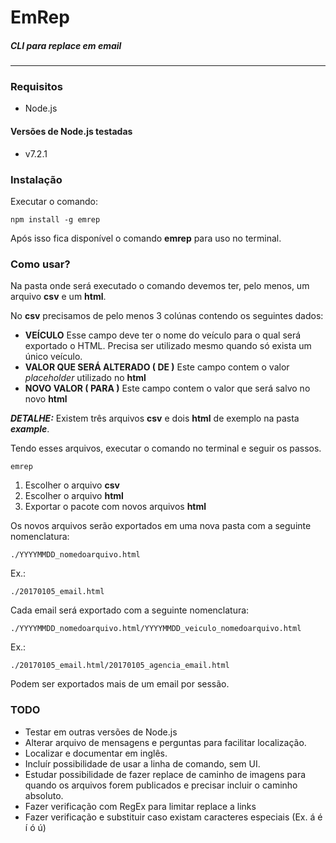 # EmRep
##### CLI para replace em email
___

### Requisitos
- Node.js

#### Versões de Node.js testadas
- v7.2.1

### Instalação
Executar o comando:

```
npm install -g emrep
```

Após isso fica disponível o comando **emrep** para uso no terminal.

### Como usar?

Na pasta onde será executado o comando devemos ter, pelo menos, um arquivo **csv** e um **html**.

No **csv** precisamos de pelo menos 3 colúnas contendo os seguintes dados:

- **VEÍCULO**
   Esse campo deve ter o nome do veículo para o qual será exportado o HTML. Precisa ser utilizado mesmo quando só exista um único veículo.
- **VALOR QUE SERÁ ALTERADO ( DE )**
   Este campo contem o valor *placeholder* utilizado no **html**
- **NOVO VALOR ( PARA )**
   Este campo contem o valor que será salvo no novo **html**

**_DETALHE:_** Existem três arquivos **csv** e dois **html** de exemplo na pasta **_example_**.

Tendo esses arquivos, executar o comando no terminal e seguir os passos.

```
emrep
```

1. Escolher o arquivo **csv**
2. Escolher o arquivo **html**
3. Exportar o pacote com novos arquivos **html**

Os novos arquivos serão exportados em uma nova pasta com a seguinte nomenclatura:

```
./YYYYMMDD_nomedoarquivo.html
```

Ex.:
```
./20170105_email.html
```

Cada email será exportado com a seguinte nomenclatura:

```
./YYYYMMDD_nomedoarquivo.html/YYYYMMDD_veiculo_nomedoarquivo.html
```

Ex.:
```
./20170105_email.html/20170105_agencia_email.html
```

Podem ser exportados mais de um email por sessão.

### TODO

- Testar em outras versões de Node.js
- Alterar arquivo de mensagens e perguntas para facilitar localização.
- Localizar e documentar em inglês.
- Incluír possibilidade de usar a linha de comando, sem UI.
- Estudar possibilidade de fazer replace de caminho de imagens para quando os arquivos forem publicados e precisar incluir o caminho absoluto.
- Fazer verificação com RegEx para limitar replace a links
- Fazer verificação e substituir caso existam caracteres especiais (Ex. á é í ó ú)